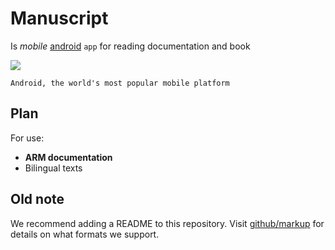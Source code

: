 # Manuscript

Is *mobile* [android](http://source.android.com/) `app` for reading documentation and book

<a href="http://developer.android.com/index.html" alt="Welcome to Google on Android">
  <img src="http://developer.android.com/images/home/android-jellybean.png">
</a>

    Android, the world's most popular mobile platform

## Plan

For use:
  - __ARM documentation__
  - Bilingual texts

## Old note

We recommend adding a README to this repository. Visit [github/markup](https://github.com/github/markup#readme) for details on what formats we support.
